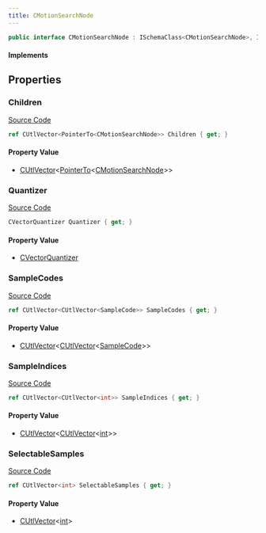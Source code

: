 ```yaml
---
title: CMotionSearchNode
---
```


```csharp
public interface CMotionSearchNode : ISchemaClass<CMotionSearchNode>, ISchemaField, ISchemaClass, INativeHandle
```

#### Implements

## Properties

### Children

[Source Code](https://github.com/swiftly-solution/swiftlys2/blob/main/managed/src/SwiftlyS2.Generated/Schemas/Interfaces/CMotionSearchNode.cs#L17)

```csharp
ref CUtlVector<PointerTo<CMotionSearchNode>> Children { get; }
```

#### Property Value

- [CUtlVector](/docs/api/-1)<[PointerTo](/docs/api/shared/natives/pointerto-1)<[CMotionSearchNode](/docs/api/shared/schemadefinitions/cmotionsearchnode)>>

### Quantizer

[Source Code](https://github.com/swiftly-solution/swiftlys2/blob/main/managed/src/SwiftlyS2.Generated/Schemas/Interfaces/CMotionSearchNode.cs#L19)

```csharp
CVectorQuantizer Quantizer { get; }
```

#### Property Value

- [CVectorQuantizer](/docs/api/shared/schemadefinitions/cvectorquantizer)

### SampleCodes

[Source Code](https://github.com/swiftly-solution/swiftlys2/blob/main/managed/src/SwiftlyS2.Generated/Schemas/Interfaces/CMotionSearchNode.cs#L21)

```csharp
ref CUtlVector<CUtlVector<SampleCode>> SampleCodes { get; }
```

#### Property Value

- [CUtlVector](/docs/api/-1)<[CUtlVector](/docs/api/-1)<[SampleCode](/docs/api/shared/schemadefinitions/samplecode)>>

### SampleIndices

[Source Code](https://github.com/swiftly-solution/swiftlys2/blob/main/managed/src/SwiftlyS2.Generated/Schemas/Interfaces/CMotionSearchNode.cs#L23)

```csharp
ref CUtlVector<CUtlVector<int>> SampleIndices { get; }
```

#### Property Value

- [CUtlVector](/docs/api/-1)<[CUtlVector](/docs/api/-1)<[int](https://learn.microsoft.com/dotnet/api/system.int32)>>

### SelectableSamples

[Source Code](https://github.com/swiftly-solution/swiftlys2/blob/main/managed/src/SwiftlyS2.Generated/Schemas/Interfaces/CMotionSearchNode.cs#L25)

```csharp
ref CUtlVector<int> SelectableSamples { get; }
```

#### Property Value

- [CUtlVector](/docs/api/-1)<[int](https://learn.microsoft.com/dotnet/api/system.int32)>

